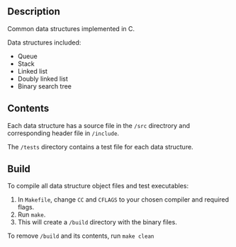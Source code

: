 ## Description

Common data structures implemented in C.

Data structures included:
- Queue
- Stack
- Linked list
- Doubly linked list
- Binary search tree

## Contents

Each data structure has a source file in the `/src` directrory and corresponding header file in `/include`.

The `/tests` directory contains a test file for each data structure.

## Build

To compile all data structure object files and test executables:
1. In `Makefile`, change `CC` and `CFLAGS` to your chosen compiler and required flags.
2. Run `make`.
3. This will create a `/build` directory with the binary files.

To remove `/build` and its contents, run `make clean`
